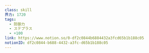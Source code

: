 ```yaml
---
class: skill
界力: 1720
tags:
  - 防御力
  - ステプラス
  - +100
link: https://www.notion.so/0-df2c0844b6884432a3fcd65b1b188c05
notionID: df2c0844-b688-4432-a3fc-d65b1b188c05
---
```


